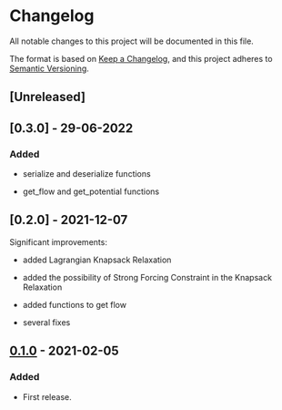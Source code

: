 # Changelog

All notable changes to this project will be documented in this file.

The format is based on [Keep a Changelog](https://keepachangelog.com/en/1.0.0/),
and this project adheres to [Semantic Versioning](https://semver.org/spec/v2.0.0.html).

## [Unreleased]


## [0.3.0] - 29-06-2022

### Added

- serialize and deserialize functions

- get_flow and get_potential functions

## [0.2.0] - 2021-12-07

Significant improvements:

- added Lagrangian Knapsack Relaxation

- added the possibility of Strong Forcing Constraint in the Knapsack Relaxation

- added functions to get flow

- several fixes

## [0.1.0] - 2021-02-05

### Added

- First release.

[0.1.0]: https://gitlab.com/smspp/mmcfblock/-/tags/0.1.0
